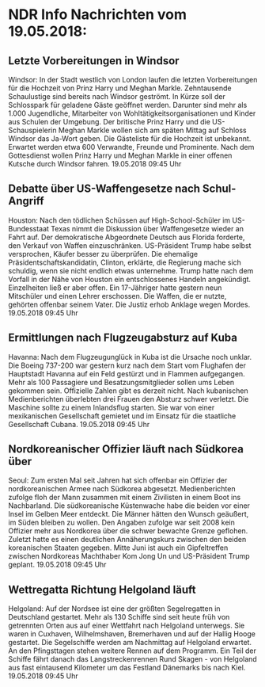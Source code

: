 # NDR Info Nachrichten vom 19.05.2018:


## Letzte Vorbereitungen in Windsor
Windsor: In der Stadt westlich von London laufen die letzten Vorbereitungen für die Hochzeit von Prinz Harry und Meghan Markle. Zehntausende Schaulustige sind bereits nach Windsor geströmt. In Kürze soll der Schlosspark für geladene Gäste geöffnet werden. Darunter sind mehr als 1.000 Jugendliche, Mitarbeiter von Wohltätigkeitsorganisationen und Kinder aus Schulen der Umgebung. Der britische Prinz Harry und die US-Schauspielerin Meghan Markle wollen sich am späten Mittag auf Schloss Windsor das Ja-Wort geben. Die Gästeliste für die Hochzeit ist unbekannt. Erwartet werden etwa 600 Verwandte, Freunde und Prominente. Nach dem Gottesdienst wollen Prinz Harry und Meghan Markle in einer offenen Kutsche durch Windsor fahren. 19.05.2018 09:45 Uhr 

## Debatte über US-Waffengesetze nach Schul-Angriff
Houston: Nach den tödlichen Schüssen auf High-School-Schüler im US-Bundesstaat Texas nimmt die Diskussion über Waffengesetze wieder an Fahrt auf. Der demokratische Abgeordnete Deutsch aus Florida forderte, den Verkauf von Waffen einzuschränken. US-Präsident Trump habe selbst versprochen, Käufer besser zu überprüfen. Die ehemalige Präsidentschaftskandidatin, Clinton, erklärte, die Regierung mache sich schuldig, wenn sie nicht endlich etwas unternehme. Trump hatte nach dem Vorfall in der Nähe von Houston ein entschlossenes Handeln angekündigt. Einzelheiten ließ er aber offen. Ein 17-Jähriger hatte gestern neun Mitschüler und einen Lehrer erschossen. Die Waffen, die er nutzte, gehörten offenbar seinem Vater. Die Justiz erhob Anklage wegen Mordes. 19.05.2018 09:45 Uhr 

## Ermittlungen nach Flugzeugabsturz auf Kuba
Havanna: Nach dem Flugzeugunglück in Kuba ist die Ursache noch unklar. Die Boeing 737-200 war gestern kurz nach dem Start vom Flughafen der Hauptstadt Havanna auf ein Feld gestürzt und in Flammen aufgegangen. Mehr als 100 Passagiere und Besatzungsmitglieder sollen ums Leben gekommen sein. Offizielle Zahlen gibt es derzeit nicht. Nach kubanischen Medienberichten überlebten drei Frauen den Absturz schwer verletzt. Die Maschine sollte zu einem Inlandsflug starten. Sie war von einer mexikanischen Gesellschaft gemietet und im Einsatz für die staatliche Gesellschaft Cubana. 19.05.2018 09:45 Uhr 

## Nordkoreanischer Offizier läuft nach Südkorea über
Seoul: Zum ersten Mal seit Jahren hat sich offenbar ein Offizier der nordkoreanischen Armee nach Südkorea abgesetzt. Medienberichten zufolge floh der Mann zusammen mit einem Zivilisten in einem Boot ins Nachbarland. Die südkoreanische Küstenwache habe die beiden vor einer Insel im Gelben Meer entdeckt. Die Männer hätten den Wunsch geäußert, im Süden bleiben zu wollen. Den Angaben zufolge war seit 2008 kein Offizier mehr aus Nordkorea über die schwer bewachte Grenze geflohen. Zuletzt hatte es einen deutlichen Annäherungskurs zwischen den beiden koreanischen Staaten gegeben. Mitte Juni ist auch ein Gipfeltreffen zwischen Nordkoreas Machthaber Kom Jong Un und US-Präsident Trump geplant. 19.05.2018 09:45 Uhr 

## Wettregatta Richtung Helgoland läuft
Helgoland: Auf der Nordsee ist eine der größten Segelregatten in Deutschland gestartet. Mehr als 130 Schiffe sind seit heute früh von getrennten Orten aus auf einer Wettfahrt nach Helgoland unterwegs. Sie waren in Cuxhaven, Wilhelmshaven, Bremerhaven und auf der Hallig Hooge gestartet. Die Segelschiffe werden am Nachmittag auf Helgoland erwartet. An den Pfingsttagen stehen weitere Rennen auf dem Programm. Ein Teil der Schiffe fährt danach das Langstreckenrennen Rund Skagen - von Helgoland aus fast eintausend Kilometer um das Festland Dänemarks bis nach Kiel. 19.05.2018 09:45 Uhr 
